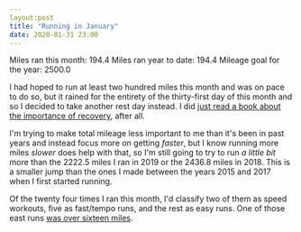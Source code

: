 ```yaml
---
layout:post
title: "Running in January"
date: 2020-01-31 23:00
---
```


Miles ran this month: 194.4
Miles ran year to date: 194.4
Mileage goal for the year: 2500.0

I had hoped to run at least two hundred miles this month and was on pace to do so, but it rained for the entirety of the thirty-first day of this month and so I decided to take another rest day instead. I did [just read a book about the importance of recovery](/2020/01/31/book-reviews), after all.

I'm trying to make total mileage less important to me than it's been in past years and instead focus more on getting *faster*, but I know running more miles *slower* does help with that, so I'm still going to try to run *a little bit* more than the 2222.5 miles I ran in 2019 or the 2436.8 miles in 2018. This is a smaller jump than the ones I made between the years 2015 and 2017 when I first started running.

Of the twenty four times I ran this month, I'd classify two of them as speed workouts, five as fast/tempo runs, and the rest as easy runs. One of those east runs [was over sixteen miles](https://www.strava.com/activities/3042576590).